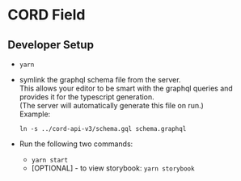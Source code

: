 # CORD Field

## Developer Setup

- `yarn`
- symlink the graphql schema file from the server.  
  This allows your editor to be smart with the graphql queries and provides it for the typescript generation.  
  (The server will automatically generate this file on run.)  
  Example:

  ```shell
  ln -s ../cord-api-v3/schema.gql schema.graphql
  ```

- Run the following two commands:
  - `yarn start`
  - [OPTIONAL] - to view storybook: `yarn storybook`

